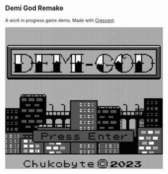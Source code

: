 ## Demi God Remake

A work in progress game demo.  Made with [Crescent](https://github.com/Chukobyte/crescent).

![DemiGod Title Screen Screenshot](https://raw.githubusercontent.com/Chukobyte/demi-god/main/assets/images/promo/demi_god_title_screen.gif)
